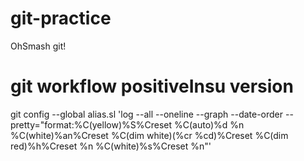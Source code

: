 # git-practice
OhSmash git!

# git workflow positiveInsu version
git config --global alias.sl 'log --all --oneline --graph --date-order --pretty="format:%C(yellow)%S%Creset %C(auto)%d %n %C(white)%an%Creset %C(dim white)(%cr %cd)%Creset %C(dim red)%h%Creset %n %C(white)%s%Creset %n"'
